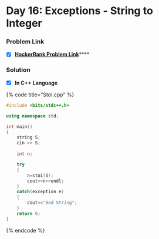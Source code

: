 # Day 16: Exceptions - String to Integer

### Problem Link <a id="problem"></a>

* [x] [**HackerRank Problem Link**](https://www.hackerrank.com/challenges/30-exceptions-string-to-integer/problem)\*\*\*\*

### Solution

* [x] **In C++ Language**

{% code title="StoI.cpp" %}
```cpp
#include <bits/stdc++.h>

using namespace std;

int main()
{
    string S;   
    cin >> S;
    
    int n;

    try
    {
        n=stoi(S);
        cout<<n<<endl;
    }
    catch(exception e)
    {
        cout<<"Bad String";
    }
    return 0;
}

```
{% endcode %}

